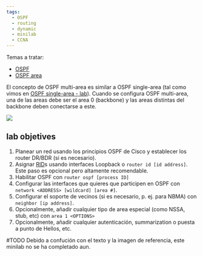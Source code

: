 ```yaml
---
tags:
  - OSPF
  - routing
  - dynamic
  - minilab
  - CCNA
---
```

Temas a tratar: 
- [OSPF](OSPF.md) 
- [OSPF area](OSPF%20area.md) 

El concepto de OSPF multi-area es similar a OSPF single-area (tal como vimos en [OSPF single-area - lab](OSPF%20single-area%20-%20lab.md)). Cuando se configura OSPF multi-area, una de las areas debe ser el area 0 (backbone) y las areas distintas del backbone deben conectarse a este. 

![](16-8.jpg)

## lab objetives
1. Planear un red usando los principios OSPF de Cisco y establecer los router DR/BDR (si es necesario).
2. Asignar [RID](RID.md)s usando interfaces Loopback o `router id [id address]`. Este paso es opcional pero altamente recomendable.
3. Habilitar OSPF con `router ospf [process ID]` 
4. Configurar las interfaces que quieres que participen en OSPF con `network <ADDRESS> [wildcard] [area #]`.
5. Configurar el soporte de vecinos (si es necesario, p. ej. para NBMA) con `neighbor [ip address]`.
6. Opcionalmente, añadir cualquier tipo de area especial (como NSSA, stub, etc) con `area 1 <OPTIONS>`
7. Opcionalmente, añadir cualquier autenticación, summarization o puesta a punto de Hellos, etc. 

#TODO Debido a confución con el texto y la imagen de referencia, este minilab no se ha completado aun. 